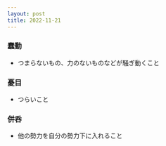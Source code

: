 ```yaml
---
layout: post
title: 2022-11-21
---
```


### 蠢動
- つまらないもの、力のないものなどが騒ぎ動くこと

### 憂目
- つらいこと

### 併呑
- 他の勢力を自分の勢力下に入れること

